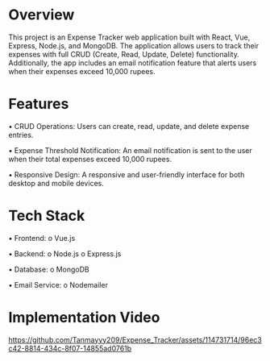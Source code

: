 # Overview
This project is an Expense Tracker web application built with React, Vue, Express, Node.js, and MongoDB. The application allows users to track their expenses with full CRUD (Create, Read, Update, Delete) functionality. Additionally, the app includes an email notification feature that alerts users when their expenses exceed 10,000 rupees.
# Features
•	CRUD Operations: Users can create, read, update, and delete expense entries.

•	Expense Threshold Notification: An email notification is sent to the user when their total expenses exceed 10,000 rupees.

•	Responsive Design: A responsive and user-friendly interface for both desktop and mobile devices.
# Tech Stack

•	Frontend:
  o	Vue.js 
 
•	Backend:
 o	Node.js
 o	Express.js
 
•	Database:
 o	MongoDB
 
•	Email Service:
 o	Nodemailer 

 # Implementation Video
 https://github.com/Tanmayyy209/Expense_Tracker/assets/114731714/96ec3c42-8814-434c-8f07-14855ad0761b
 


